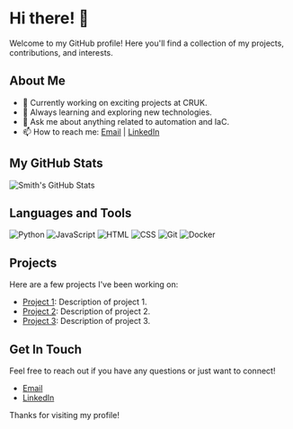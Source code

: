 # Hi there! 👋

Welcome to my GitHub profile! Here you'll find a collection of my projects, contributions, and interests. 

## About Me

- 🔭 Currently working on exciting projects at CRUK.
- 🌱 Always learning and exploring new technologies.
- 💬 Ask me about anything related to automation and IaC.
- 📫 How to reach me: [Email](mailto:paul.smith@cancer.org.uk) | [LinkedIn](https://www.linkedin.com/in/psmith282)

## My GitHub Stats

![Smith's GitHub Stats](https://github-readme-stats.vercel.app/api?username=smith193-cruk&show_icons=true&theme=radical)

## Languages and Tools

![Python](https://img.shields.io/badge/-Python-000?&logo=Python)
![JavaScript](https://img.shields.io/badge/-JavaScript-000?&logo=JavaScript)
![HTML](https://img.shields.io/badge/-HTML-000?&logo=HTML5)
![CSS](https://img.shields.io/badge/-CSS-000?&logo=CSS3)
![Git](https://img.shields.io/badge/-Git-000?&logo=Git)
![Docker](https://img.shields.io/badge/-Docker-000?&logo=Docker)

## Projects

Here are a few projects I've been working on:

- [Project 1](https://github.com/smith193-cruk/project1): Description of project 1.
- [Project 2](https://github.com/smith193-cruk/project2): Description of project 2.
- [Project 3](https://github.com/smith193-cruk/project3): Description of project 3.

## Get In Touch

Feel free to reach out if you have any questions or just want to connect!

- [Email](mailto:paul.smith@cancer.org.uk)
- [LinkedIn](https://www.linkedin.com/in/psmith282)

Thanks for visiting my profile!
